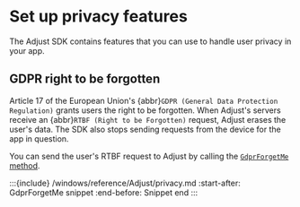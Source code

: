 # Set up privacy features

The Adjust SDK contains features that you can use to handle user privacy in your app.

## GDPR right to be forgotten

Article 17 of the European Union's {abbr}`GDPR (General Data Protection Regulation)` grants users the right to be forgotten. When Adjust's servers receive an {abbr}`RTBF (Right to be Forgotten)` request, Adjust erases the user's data. The SDK also stops sending requests from the device for the app in question.

You can send the user's RTBF request to Adjust by calling the [`GdprForgetMe` method](#windows-gdprforgetme-invocation).

:::{include} /windows/reference/Adjust/privacy.md
:start-after: GdprForgetMe snippet
:end-before: Snippet end
:::
